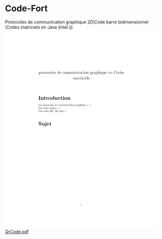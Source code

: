 # Code-Fort
Protocoles de communication graphique 2D\Code barre  bidimensionnel \Codes matriciels en Java (intel ij)
</br>
<img src="/ressources/QrCode.pdf" alt="My cool logo"/>
</br>
[QrCode.pdf](https://github.com/ardelain/Code-Fort/blob/master/ressources/QrCode.pdf)
</br>
<Document file="/ressources/QrCode.pdf" />
